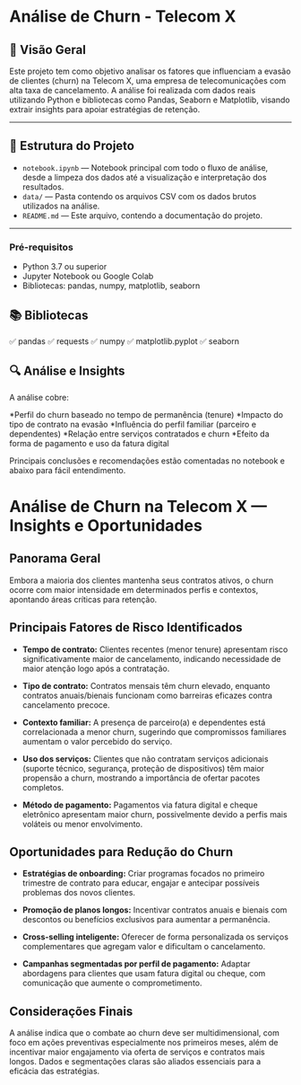 # Análise de Churn - Telecom X

## 📌 Visão Geral

Este projeto tem como objetivo analisar os fatores que influenciam a evasão de clientes (churn) na Telecom X, uma empresa de telecomunicações com alta taxa de cancelamento. A análise foi realizada com dados reais utilizando Python e bibliotecas como Pandas, Seaborn e Matplotlib, visando extrair insights para apoiar estratégias de retenção.

---

## 📂 Estrutura do Projeto

- `notebook.ipynb` — Notebook principal com todo o fluxo de análise, desde a limpeza dos dados até a visualização e interpretação dos resultados.
- `data/` — Pasta contendo os arquivos CSV com os dados brutos utilizados na análise.
- `README.md` — Este arquivo, contendo a documentação do projeto.

---

### Pré-requisitos

- Python 3.7 ou superior
- Jupyter Notebook ou Google Colab
- Bibliotecas: pandas, numpy, matplotlib, seaborn

## 📚 Bibliotecas

✅ pandas
✅ requests
✅ numpy
✅ matplotlib.pyplot
✅ seaborn

## 🔍 Análise e Insights
A análise cobre:

*Perfil do churn baseado no tempo de permanência (tenure)
*Impacto do tipo de contrato na evasão
*Influência do perfil familiar (parceiro e dependentes)
*Relação entre serviços contratados e churn
*Efeito da forma de pagamento e uso da fatura digital

Principais conclusões e recomendações estão comentadas no notebook e abaixo para fácil entendimento.


# Análise de Churn na Telecom X — Insights e Oportunidades

## Panorama Geral  
Embora a maioria dos clientes mantenha seus contratos ativos, o churn ocorre com maior intensidade em determinados perfis e contextos, apontando áreas críticas para retenção.

## Principais Fatores de Risco Identificados

- **Tempo de contrato:** Clientes recentes (menor tenure) apresentam risco significativamente maior de cancelamento, indicando necessidade de maior atenção logo após a contratação.

- **Tipo de contrato:** Contratos mensais têm churn elevado, enquanto contratos anuais/bienais funcionam como barreiras eficazes contra cancelamento precoce.

- **Contexto familiar:** A presença de parceiro(a) e dependentes está correlacionada a menor churn, sugerindo que compromissos familiares aumentam o valor percebido do serviço.

- **Uso dos serviços:** Clientes que não contratam serviços adicionais (suporte técnico, segurança, proteção de dispositivos) têm maior propensão a churn, mostrando a importância de ofertar pacotes completos.

- **Método de pagamento:** Pagamentos via fatura digital e cheque eletrônico apresentam maior churn, possivelmente devido a perfis mais voláteis ou menor envolvimento.

## Oportunidades para Redução do Churn

- **Estratégias de onboarding:** Criar programas focados no primeiro trimestre de contrato para educar, engajar e antecipar possíveis problemas dos novos clientes.

- **Promoção de planos longos:** Incentivar contratos anuais e bienais com descontos ou benefícios exclusivos para aumentar a permanência.

- **Cross-selling inteligente:** Oferecer de forma personalizada os serviços complementares que agregam valor e dificultam o cancelamento.

- **Campanhas segmentadas por perfil de pagamento:** Adaptar abordagens para clientes que usam fatura digital ou cheque, com comunicação que aumente o comprometimento.

## Considerações Finais  
A análise indica que o combate ao churn deve ser multidimensional, com foco em ações preventivas especialmente nos primeiros meses, além de incentivar maior engajamento via oferta de serviços e contratos mais longos. Dados e segmentações claras são aliados essenciais para a eficácia das estratégias.




